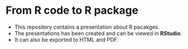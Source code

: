 # From R code to R package
 * This repository contains a presentation about R pacakges.
 * The presentations has been created and can be viewed in **RStudio**.
 * It can also be exported to HTML and PDF.

